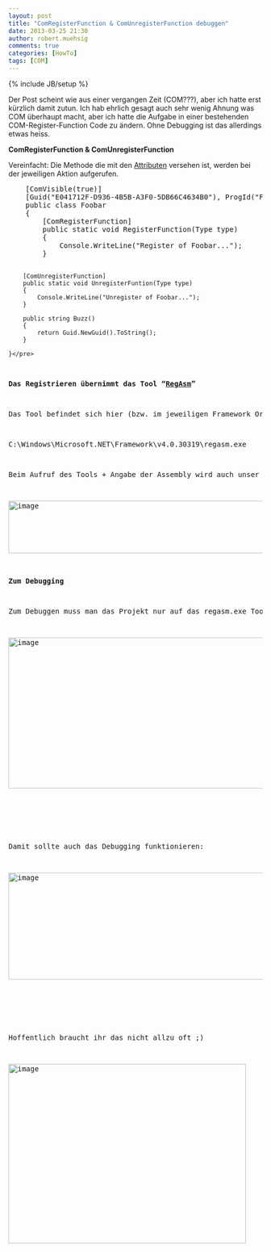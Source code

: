 ```yaml
---
layout: post
title: "ComRegisterFunction & ComUnregisterFunction debuggen"
date: 2013-03-25 21:30
author: robert.muehsig
comments: true
categories: [HowTo]
tags: [COM]
---
```

{% include JB/setup %}
<p>Der Post scheint wie aus einer vergangen Zeit (COM???), aber ich hatte erst kürzlich damit zutun. Ich hab ehrlich gesagt auch sehr wenig Ahnung was COM überhaupt macht, aber ich hatte die Aufgabe in einer bestehenden COM-Register-Function Code zu ändern. Ohne Debugging ist das allerdings etwas heiss.</p> <p><strong>ComRegisterFunction &amp; ComUnregisterFunction</strong></p> <p>Vereinfacht: Die Methode die mit den <a href="http://msdn.microsoft.com/en-us/library/system.runtime.interopservices.comregisterfunctionattribute.aspx">Attributen</a> versehen ist, werden bei der jeweiligen Aktion aufgerufen.</p><pre class="brush: csharp; auto-links: true; collapse: false; first-line: 1; gutter: true; html-script: false; light: false; ruler: false; smart-tabs: true; tab-size: 4; toolbar: true;">    [ComVisible(true)]
    [Guid("E041712F-D936-4B5B-A3F0-5DB66C4634B0"), ProgId("Foobar")]
    public class Foobar
    {
        [ComRegisterFunction]
        public static void RegisterFunction(Type type)
        {
            Console.WriteLine("Register of Foobar...");
        }

        [ComUnregisterFunction]
        public static void UnregisterFuntion(Type type)
        {
            Console.WriteLine("Unregister of Foobar...");
        }

        public string Buzz()
        {
            return Guid.NewGuid().ToString();
        }

    }</pre>
<p><strong>Das Registrieren übernimmt das Tool “<a href="http://msdn.microsoft.com/en-us/library/tzat5yw6(v=vs.71).aspx">RegAsm</a>”</strong></p>
<p>Das Tool befindet sich hier (bzw. im jeweiligen Framework Order):</p>
<p>C:\Windows\Microsoft.NET\Framework\v4.0.30319\regasm.exe</p>
<p>Beim Aufruf des Tools + Angabe der Assembly wird auch unser Code ausgeführt:</p>
<p><a href="{{BASE_PATH}}/assets/wp-images/image1795.png"><img title="image" style="border-top: 0px; border-right: 0px; border-bottom: 0px; border-left: 0px; display: inline" border="0" alt="image" src="{{BASE_PATH}}/assets/wp-images/image_thumb949.png" width="543" height="104"></a> </p>
<p><strong>Zum Debugging</strong></p>
<p>Zum Debuggen muss man das Projekt nur auf das regasm.exe Tool lenken und den Output als Argument mit angeben:</p>
<p><a href="{{BASE_PATH}}/assets/wp-images/image1796.png"><img title="image" style="border-top: 0px; border-right: 0px; border-bottom: 0px; border-left: 0px; display: inline" border="0" alt="image" src="{{BASE_PATH}}/assets/wp-images/image_thumb950.png" width="530" height="299"></a> </p>
<p>&nbsp;</p>
<p>Damit sollte auch das Debugging funktionieren:</p>
<p><a href="{{BASE_PATH}}/assets/wp-images/image1797.png"><img title="image" style="border-top: 0px; border-right: 0px; border-bottom: 0px; border-left: 0px; display: inline" border="0" alt="image" src="{{BASE_PATH}}/assets/wp-images/image_thumb951.png" width="536" height="212"></a> </p>
<p>&nbsp;</p>
<p>Hoffentlich braucht ihr das nicht allzu oft ;)</p>
<p><a href="{{BASE_PATH}}/assets/wp-images/image1799.png"><img title="image" style="border-top: 0px; border-right: 0px; border-bottom: 0px; border-left: 0px; display: inline" border="0" alt="image" src="{{BASE_PATH}}/assets/wp-images/image_thumb953.png" width="471" height="356"></a></p>
